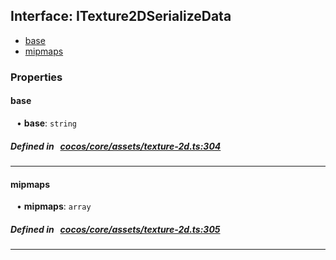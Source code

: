 ## Interface: ITexture2DSerializeData

- [base](#base)
- [mipmaps](#mipmaps)

### Properties

#### base

<div style="margin-left: 10px;">


• **base**: ``string``

</div>


##### Defined in &nbsp;   [cocos/core/assets/texture-2d.ts:304](https://github.com/cocos-creator/engine/blob/c7bf6b8a9/cocos/core/assets/texture-2d.ts#L304)&nbsp;

___
#### mipmaps

<div style="margin-left: 10px;">


• **mipmaps**: ``array``

</div>


##### Defined in &nbsp;   [cocos/core/assets/texture-2d.ts:305](https://github.com/cocos-creator/engine/blob/c7bf6b8a9/cocos/core/assets/texture-2d.ts#L305)&nbsp;

___
